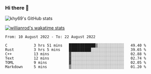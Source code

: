 ### Hi there 👋



![khy69's GitHub stats](https://github-readme-stats.vercel.app/api?username=khy69&show_icons=true&theme=tokyonight)


[![willianrod's wakatime stats](https://github-readme-stats.vercel.app/api/wakatime?username=hengyue&show_icons=true&theme=tokyonight)](https://github.com/anuraghazra/github-readme-stats)

<!--START_SECTION:waka-->

```text
From: 10 August 2022 - To: 22 August 2022

C            3 hrs 51 mins   ████████████▒░░░░░░░░░░░░   49.40 %
Rust         3 hrs 5 mins    ██████████░░░░░░░░░░░░░░░   39.65 %
C++          13 mins         ▓░░░░░░░░░░░░░░░░░░░░░░░░   02.88 %
Text         12 mins         ▓░░░░░░░░░░░░░░░░░░░░░░░░   02.74 %
TOML         9 mins          ▓░░░░░░░░░░░░░░░░░░░░░░░░   02.05 %
Markdown     5 mins          ▒░░░░░░░░░░░░░░░░░░░░░░░░   01.20 %
```

<!--END_SECTION:waka-->



<!--
**khy69/khy69** is a ✨ _special_ ✨ repository because its `README.md` (this file) appears on your GitHub profile.

Here are some ideas to get you started:

- 🔭 I’m currently working on ...
- 🌱 I’m currently learning ...
- 👯 I’m looking to collaborate on ...
- 🤔 I’m looking for help with ...
- 💬 Ask me about ...
- 📫 How to reach me: ...
- 😄 Pronouns: ...
- ⚡ Fun fact: ...
-->
